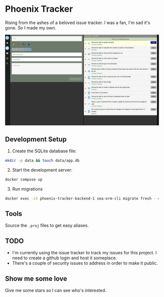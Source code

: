# Phoenix Tracker

Rising from the ashes of a beloved issue tracker. I was a fan, I'm sad it's gone. So I made my own.

![Phoenix Tracker Demo](media/issueTracker.gif)

## Development Setup

1. Create the SQLite database file:
```bash
mkdir -p data && touch data/app.db
```
2. Start the development server:
```bash
docker compose up
```
3. Run migrations
```bash
docker exec -it phoenix-tracker-backend-1 sea-orm-cli migrate fresh --database-url sqlite:/data/app.db
```

## Tools

Source the `.proj` files to get easy aliases.

## TODO

* I'm currently using the issue tracker to track my issues for this project. I need to create 
a github login and host it someplace.
* There's a couple of security issues to address in order to make it public.

## Show me some love

Give me some stars so I can see who's interested.
